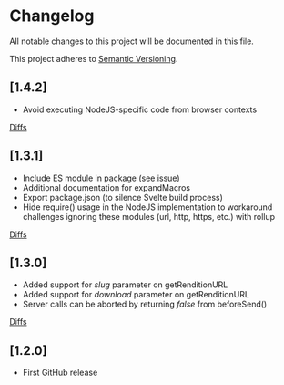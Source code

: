 # Changelog

All notable changes to this project will be documented in this file.

This project adheres to [Semantic Versioning](https://semver.org/spec/v2.0.0.html).

## [1.4.2]

- Avoid executing NodeJS-specific code from browser contexts

[Diffs](../../compare/v1.4.2...v1.4.1)

## [1.3.1]

- Include ES module in package ([see issue](https://github.com/oracle/content-management-sdk/issues/1))
- Additional documentation for expandMacros
- Export package.json (to silence Svelte build process)
- Hide require() usage in the NodeJS implementation to workaround
challenges ignoring these modules (url, http, https, etc.) with rollup

[Diffs](../../compare/v1.3.1...v1.3.0)

## [1.3.0]

- Added support for *slug* parameter on getRenditionURL
- Added support for *download* parameter on getRenditionURL
- Server calls can be aborted by returning *false* from beforeSend()

[Diffs](../../compare/v1.3.0...v1.2.0)

## [1.2.0]

- First GitHub release
